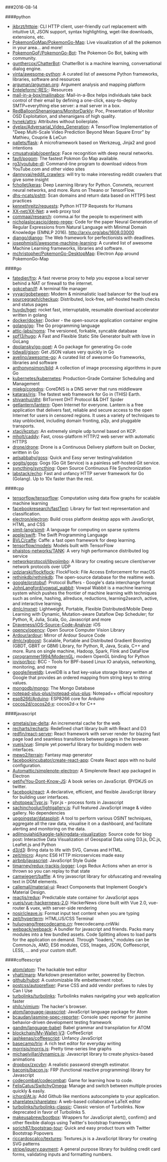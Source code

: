 ###2016-08-14

####python
* [jkbrzt/httpie](https://github.com/jkbrzt/httpie): CLI HTTP client, user-friendly curl replacement with intuitive UI, JSON support, syntax highlighting, wget-like downloads, extensions, etc.
* [PokemonGoMap/PokemonGo-Map](https://github.com/PokemonGoMap/PokemonGo-Map):  Live visualization of all the pokemon in your area... and more!
* [PokemonGoF/PokemonGo-Bot](https://github.com/PokemonGoF/PokemonGo-Bot): The Pokemon Go Bot, baking with community.
* [gunthercox/ChatterBot](https://github.com/gunthercox/ChatterBot): ChatterBot is a machine learning, conversational dialog engine.
* [vinta/awesome-python](https://github.com/vinta/awesome-python): A curated list of awesome Python frameworks, libraries, software and resources
* [arguman/arguman.org](https://github.com/arguman/arguman.org): Argument analysis and mapping platform
* [Enteleform/-RES-](https://github.com/Enteleform/-RES-): Resources
* [mail-in-a-box/mailinabox](https://github.com/mail-in-a-box/mailinabox): Mail-in-a-Box helps individuals take back control of their email by defining a one-click, easy-to-deploy SMTP+everything else server: a mail server in a box.
* [RedBalloonShenanigans/MonitorDarkly](https://github.com/RedBalloonShenanigans/MonitorDarkly): Poc, Presentation of Monitor OSD Exploitation, and shenanigans of high quality.
* [hynek/attrs](https://github.com/hynek/attrs): Attributes without boilerplate.
* [dyelax/Adversarial_Video_Generation](https://github.com/dyelax/Adversarial_Video_Generation): A TensorFlow Implementation of "Deep Multi-Scale Video Prediction Beyond Mean Square Error" by Mathieu, Couprie & LeCun
* [pallets/flask](https://github.com/pallets/flask): A microframework based on Werkzeug, Jinja2 and good intentions
* [cmusatyalab/openface](https://github.com/cmusatyalab/openface): Face recognition with deep neural networks.
* [favll/pogom](https://github.com/favll/pogom): The fastest Pokmon Go Map available.
* [rg3/youtube-dl](https://github.com/rg3/youtube-dl): Command-line program to download videos from YouTube.com and other video sites
* [dannyvai/reddit_crawlers](https://github.com/dannyvai/reddit_crawlers): will try to make interesting reddit crawlers that give some insight
* [fchollet/keras](https://github.com/fchollet/keras): Deep Learning library for Python. Convnets, recurrent neural networks, and more. Runs on Theano or TensorFlow.
* [dhs-ncats/pshtt](https://github.com/dhs-ncats/pshtt): Scan domains and return data based on HTTPS best practices
* [kennethreitz/requests](https://github.com/kennethreitz/requests): Python HTTP Requests for Humans
* [XX-net/XX-Net](https://github.com/XX-net/XX-Net): a web proxy tool
* [commaai/research](https://github.com/commaai/research): comma.ai for the people to experiment with
* [nicholaslocascio/deep-regex](https://github.com/nicholaslocascio/deep-regex): Code for the paper Neural Generation of Regular Expressions from Natural Language with Minimal Domain Knowledge (EMNLP 2016). http://arxiv.org/abs/1608.03000
* [django/django](https://github.com/django/django): The Web framework for perfectionists with deadlines.
* [josephmisiti/awesome-machine-learning](https://github.com/josephmisiti/awesome-machine-learning): A curated list of awesome Machine Learning frameworks, libraries and software.
* [mchristopher/PokemonGo-DesktopMap](https://github.com/mchristopher/PokemonGo-DesktopMap): Electron App around PokemonGo-Map

####go
* [fatedier/frp](https://github.com/fatedier/frp): A fast reverse proxy to help you expose a local server behind a NAT or firewall to the internet.
* [gokcehan/lf](https://github.com/gokcehan/lf): A terminal file manager
* [yyyar/gobetween](https://github.com/yyyar/gobetween):  Modern & minimalistic load balancer for the loud era
* [sourcegraph/checkup](https://github.com/sourcegraph/checkup): Distributed, lock-free, self-hosted health checks and status pages
* [huydx/hget](https://github.com/huydx/hget): rocket fast, interruptable, resumable download accelerator written in golang
* [docker/docker](https://github.com/docker/docker): Docker - the open-source application container engine
* [golang/go](https://github.com/golang/go): The Go programming language
* [attic-labs/noms](https://github.com/attic-labs/noms): The versioned, forkable, syncable database
* [spf13/hugo](https://github.com/spf13/hugo): A Fast and Flexible Static Site Generator built with love in GoLang
* [dpolansky/go-poet](https://github.com/dpolansky/go-poet): A Go package for generating Go code
* [tidwall/gjson](https://github.com/tidwall/gjson): Get JSON values very quickly in Go
* [avelino/awesome-go](https://github.com/avelino/awesome-go): A curated list of awesome Go frameworks, libraries and software
* [anthonynsimon/bild](https://github.com/anthonynsimon/bild): A collection of image processing algorithms in pure Go
* [kubernetes/kubernetes](https://github.com/kubernetes/kubernetes): Production-Grade Container Scheduling and Management
* [miekg/coredns](https://github.com/miekg/coredns): CoreDNS is a DNS server that runs middleware
* [kataras/iris](https://github.com/kataras/iris): The fastest web framework for Go in (THIS) Earth.
* [shiyanhui/dht](https://github.com/shiyanhui/dht): BitTorrent DHT Protocol && DHT Spider
* [getlantern/lantern](https://github.com/getlantern/lantern):  Open Internet for everyone. Lantern is a free application that delivers fast, reliable and secure access to the open Internet for users in censored regions. It uses a variety of techniques to stay unblocked, including domain fronting, p2p, and pluggable transports.
* [xtaci/kcptun](https://github.com/xtaci/kcptun): An extremely simple udp tunnel based on KCP.
* [mholt/caddy](https://github.com/mholt/caddy): Fast, cross-platform HTTP/2 web server with automatic HTTPS
* [drone/drone](https://github.com/drone/drone): Drone is a Continuous Delivery platform built on Docker, written in Go
* [aelsabbahy/goss](https://github.com/aelsabbahy/goss): Quick and Easy server testing/validation
* [gogits/gogs](https://github.com/gogits/gogs): Gogs (Go Git Service) is a painless self-hosted Git service.
* [syncthing/syncthing](https://github.com/syncthing/syncthing): Open Source Continuous File Synchronization
* [labstack/echo](https://github.com/labstack/echo): Fast and unfancy HTTP server framework for Go (Golang). Up to 10x faster than the rest.

####cpp
* [tensorflow/tensorflow](https://github.com/tensorflow/tensorflow): Computation using data flow graphs for scalable machine learning
* [facebookresearch/fastText](https://github.com/facebookresearch/fastText): Library for fast text representation and classification.
* [electron/electron](https://github.com/electron/electron): Build cross platform desktop apps with JavaScript, HTML, and CSS
* [simit-lang/simit](https://github.com/simit-lang/simit): A language for computing on sparse systems
* [apple/swift](https://github.com/apple/swift): The Swift Programming Language
* [BVLC/caffe](https://github.com/BVLC/caffe): Caffe: a fast open framework for deep learning.
* [tensorflow/models](https://github.com/tensorflow/models): Models built with TensorFlow
* [phaistos-networks/TANK](https://github.com/phaistos-networks/TANK): A very high performance distributed log service
* [networkprotocol/libyojimbo](https://github.com/networkprotocol/libyojimbo): A library for creating secure client/server network protocols over UDP
* [jzdziarski/flockflock](https://github.com/jzdziarski/flockflock): FlockFlock: File Access Enforcement for macOS
* [rethinkdb/rethinkdb](https://github.com/rethinkdb/rethinkdb): The open-source database for the realtime web.
* [google/protobuf](https://github.com/google/protobuf): Protocol Buffers - Google's data interchange format
* [JohnLangford/vowpal_wabbit](https://github.com/JohnLangford/vowpal_wabbit): Vowpal Wabbit is a machine learning system which pushes the frontier of machine learning with techniques such as online, hashing, allreduce, reductions, learning2search, active, and interactive learning.
* [dmlc/mxnet](https://github.com/dmlc/mxnet): Lightweight, Portable, Flexible Distributed/Mobile Deep Learning with Dynamic, Mutation-aware Dataflow Dep Scheduler; for Python, R, Julia, Scala, Go, Javascript and more
* [Draveness/iOS-Source-Code-Analyze](https://github.com/Draveness/iOS-Source-Code-Analyze):  iOS 
* [opencv/opencv](https://github.com/opencv/opencv): Open Source Computer Vision Library
* [Ardour/ardour](https://github.com/Ardour/ardour): Mirror of Ardour Source Code
* [dmlc/xgboost](https://github.com/dmlc/xgboost): Scalable, Portable and Distributed Gradient Boosting (GBDT, GBRT or GBM) Library, for Python, R, Java, Scala, C++ and more. Runs on single machine, Hadoop, Spark, Flink and DataFlow
* [cprogrammer1994/ModernGL](https://github.com/cprogrammer1994/ModernGL):  modern OpenGL binding for Python
* [iovisor/bcc](https://github.com/iovisor/bcc): BCC - Tools for BPF-based Linux IO analysis, networking, monitoring, and more
* [google/leveldb](https://github.com/google/leveldb): LevelDB is a fast key-value storage library written at Google that provides an ordered mapping from string keys to string values.
* [mongodb/mongo](https://github.com/mongodb/mongo): The Mongo Database
* [notepad-plus-plus/notepad-plus-plus](https://github.com/notepad-plus-plus/notepad-plus-plus): Notepad++ official repository
* [esp8266/Arduino](https://github.com/esp8266/Arduino): ESP8266 core for Arduino
* [cocos2d/cocos2d-x](https://github.com/cocos2d/cocos2d-x): cocos2d-x for C++

####javascript
* [gmetais/sw-delta](https://github.com/gmetais/sw-delta): An incremental cache for the web
* [recharts/recharts](https://github.com/recharts/recharts): Redefined chart library built with React and D3
* [redfin/react-server](https://github.com/redfin/react-server): React framework with server render for blazing fast page load and seamless transitions between pages in the browser.
* [vuejs/vue](https://github.com/vuejs/vue): Simple yet powerful library for building modern web interfaces.
* [mewo2/terrain](https://github.com/mewo2/terrain): Fantasy map generator
* [facebookincubator/create-react-app](https://github.com/facebookincubator/create-react-app): Create React apps with no build configuration.
* [Automattic/simplenote-electron](https://github.com/Automattic/simplenote-electron): A Simplenote React app packaged in Electron
* [getify/You-Dont-Know-JS](https://github.com/getify/You-Dont-Know-JS): A book series on JavaScript. @YDKJS on twitter.
* [facebook/react](https://github.com/facebook/react): A declarative, efficient, and flexible JavaScript library for building user interfaces.
* [photopea/Typr.js](https://github.com/photopea/Typr.js): Typr.js - process fonts in Javascript
* [sachinchoolur/lightgallery.js](https://github.com/sachinchoolur/lightgallery.js): Full featured JavaScript image & video gallery. No dependencies
* [upgoingstar/datasploit](https://github.com/upgoingstar/datasploit): A tool to perform various OSINT techniques, aggregate all the raw data, visualise it on a dashboard, and facilitate alerting and monitoring on the data.
* [adilmoujahid/kaggle-talkingdata-visualization](https://github.com/adilmoujahid/kaggle-talkingdata-visualization): Source code for blog post: Interactive Data Visualization of Geospatial Data using D3.js, DC.js, Leaflet.js and Python
* [d3/d3](https://github.com/d3/d3): Bring data to life with SVG, Canvas and HTML. 
* [zeit/micro](https://github.com/zeit/micro): Async ES6 HTTP microservices made easy
* [airbnb/javascript](https://github.com/airbnb/javascript): JavaScript Style Guide
* [timarney/redux-trackjs-logger](https://github.com/timarney/redux-trackjs-logger): Logs Redux Actions when an error is thrown so you can replay to that state
* [camwiegert/baffle](https://github.com/camwiegert/baffle): A tiny javascript library for obfuscating and revealing text in DOM elements. 
* [callemall/material-ui](https://github.com/callemall/material-ui): React Components that Implement Google's Material Design.
* [reactjs/redux](https://github.com/reactjs/redux): Predictable state container for JavaScript apps
* [vuejs/vue-hackernews-2.0](https://github.com/vuejs/vue-hackernews-2.0): HackerNews clone built with Vue 2.0, vue-router & vuex, with server-side rendering
* [nosir/cleave.js](https://github.com/nosir/cleave.js): Format input text content when you are typing
* [zeit/hyperterm](https://github.com/zeit/hyperterm): HTML/JS/CSS Terminal
* [huluoyang/freecodecamp.cn](https://github.com/huluoyang/freecodecamp.cn): freecodecamp.cnWiki
* [webpack/webpack](https://github.com/webpack/webpack): A bundler for javascript and friends. Packs many modules into a few bundled assets. Code Splitting allows to load parts for the application on demand. Through "loaders," modules can be CommonJs, AMD, ES6 modules, CSS, Images, JSON, Coffeescript, LESS, ... and your custom stuff.

####coffeescript
* [atom/atom](https://github.com/atom/atom): The hackable text editor
* [yhatt/marp](https://github.com/yhatt/marp): Markdown presentation writer, powered by Electron.
* [github/hubot](https://github.com/github/hubot): A customizable life embetterment robot.
* [postcss/autoprefixer](https://github.com/postcss/autoprefixer): Parse CSS and add vendor prefixes to rules by Can I Use
* [turbolinks/turbolinks](https://github.com/turbolinks/turbolinks): Turbolinks makes navigating your web application faster
* [philc/vimium](https://github.com/philc/vimium): The hacker's browser.
* [atom/language-javascript](https://github.com/atom/language-javascript): JavaScript language package for Atom
* [bcaudan/jasmine-spec-reporter](https://github.com/bcaudan/jasmine-spec-reporter): Console spec reporter for jasmine behavior-driven development testing framework
* [gandm/language-babel](https://github.com/gandm/language-babel): Babel grammar and transpilation for ATOM
* [blockchain/My-Wallet-V3](https://github.com/blockchain/My-Wallet-V3): CoffeeScript
* [jashkenas/coffeescript](https://github.com/jashkenas/coffeescript): Unfancy JavaScript
* [basecamp/trix](https://github.com/basecamp/trix): A rich text editor for everyday writing
* [morrisjs/morris.js](https://github.com/morrisjs/morris.js): Pretty time-series line graphs
* [michaelvillar/dynamics.js](https://github.com/michaelvillar/dynamics.js): Javascript library to create physics-based animations
* [dropbox/zxcvbn](https://github.com/dropbox/zxcvbn): A realistic password strength estimator.
* [baconjs/bacon.js](https://github.com/baconjs/bacon.js): FRP (functional reactive programming) library for Javascript
* [codecombat/codecombat](https://github.com/codecombat/codecombat): Game for learning how to code.
* [FelisCatus/SwitchyOmega](https://github.com/FelisCatus/SwitchyOmega): Manage and switch between multiple proxies quickly & easily.
* [ichord/At.js](https://github.com/ichord/At.js): Add Github like mentions autocomplete to your application.
* [sharelatex/sharelatex](https://github.com/sharelatex/sharelatex): A web-based collaborative LaTeX editor
* [turbolinks/turbolinks-classic](https://github.com/turbolinks/turbolinks-classic): Classic version of Turbolinks. Now deprecated in favor of Turbolinks 5.
* [makeusabrew/bootbox](https://github.com/makeusabrew/bootbox): Wrappers for JavaScript alert(), confirm() and other flexible dialogs using Twitter's bootstrap framework
* [sorich87/bootstrap-tour](https://github.com/sorich87/bootstrap-tour): Quick and easy product tours with Twitter Bootstrap Popovers
* [riccardoscalco/textures](https://github.com/riccardoscalco/textures): Textures.js is a JavaScript library for creating SVG patterns
* [stripe/jquery.payment](https://github.com/stripe/jquery.payment): A general purpose library for building credit card forms, validating inputs and formatting numbers.
